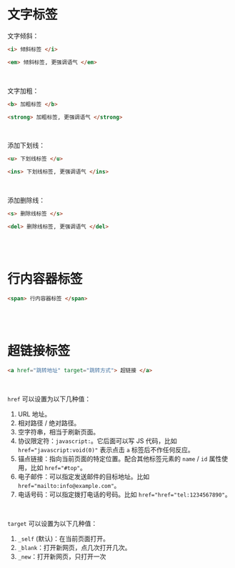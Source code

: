 # 文字标签

文字倾斜：

```html
<i> 倾斜标签 </i>
```

```html
<em> 倾斜标签, 更强调语气 </em>
```

<br>

文字加粗：

```html
<b> 加粗标签 </b>
```

```html
<strong> 加粗标签, 更强调语气 </strong>
```

<br>

添加下划线：

```html
<u> 下划线标签 </u>
```

```html
<ins> 下划线标签, 更强调语气 </ins>
```

<br>

添加删除线：

```html
<s> 删除线标签 </s>
```

```html
<del> 删除线标签, 更强调语气 </del>
```

<br><br>

# 行内容器标签

```html
<span> 行内容器标签 </span>
```

<br><br>

# 超链接标签

```html
<a href="跳转地址" target="跳转方式"> 超链接 </a>
```

<br>

`href` 可以设置为以下几种值：

1.  URL 地址。
2.  相对路径 / 绝对路径。
3.  空字符串，相当于刷新页面。
4.  协议限定符：`javascript:`。它后面可以写 JS 代码，比如 `href="javascript:void(0)"` 表示点击 `a` 标签后不作任何反应。
5.  锚点链接：指向当前页面的特定位置。配合其他标签元素的 `name` / `id` 属性使用，比如 `href="#top"`。
6.  电子邮件：可以指定发送邮件的目标地址。比如 `href="mailto:info@example.com"`。
7.  电话号码：可以指定拨打电话的号码。比如 `href="href="tel:1234567890"`。

<br>

`target` 可以设置为以下几种值：

1.  `_self` (默认)：在当前页面打开。
2.  `_blank`：打开新网页，点几次打开几次。
3.  `_new`：打开新网页，只打开一次

<br>
